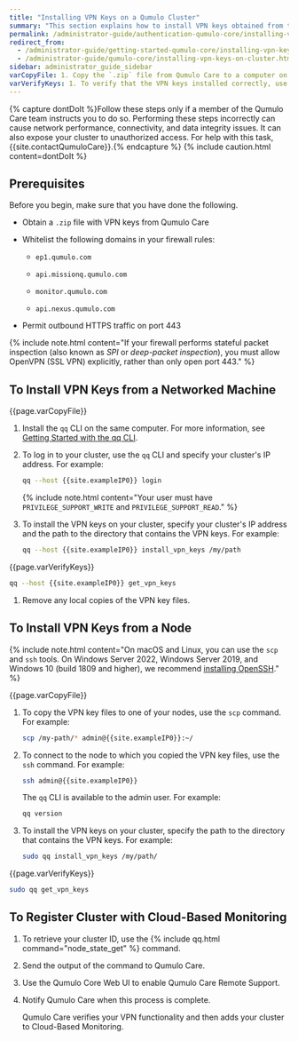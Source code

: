 ```yaml
---
title: "Installing VPN Keys on a Qumulo Cluster"
summary: "This section explains how to install VPN keys obtained from the Qumulo Care team on your Qumulo cluster, over a network. You can install the VPN keys by using the <code>qq</code> CLI from a machine on the same network as your cluster or from one of your nodes."
permalink: /administrator-guide/authentication-qumulo-core/installing-vpn-keys-on-cluster.html
redirect_from:
  - /administrator-guide/getting-started-qumulo-core/installing-vpn-keys-on-cluster.html
  - /administrator-guide/qumulo-core/installing-vpn-keys-on-cluster.html
sidebar: administrator_guide_sidebar
varCopyFile: 1. Copy the `.zip` file from Qumulo Care to a computer on the same network as your cluster, and decompress the file.
varVerifyKeys: 1. To verify that the VPN keys installed correctly, use the {% include qq.html command="get_vpn_keys" %} command. For example&#58;
---
```


{% capture dontDoIt %}Follow these steps only if a member of the Qumulo Care team instructs you to do so. Performing these steps incorrectly can cause network performance, connectivity, and data integrity issues. It can also expose your cluster to unauthorized access. For help with this task, {{site.contactQumuloCare}}.{% endcapture %}
{% include caution.html content=dontDoIt %}

## Prerequisites
Before you begin, make sure that you have done the following.

* Obtain a `.zip` file with VPN keys from Qumulo Care

* Whitelist the following domains in your firewall rules:

  * `ep1.qumulo.com`

  * `api.missionq.qumulo.com`

  * `monitor.qumulo.com`

  * `api.nexus.qumulo.com`

* Permit outbound HTTPS traffic on port 443

{% include note.html content="If your firewall performs stateful packet inspection (also known as _SPI_ or _deep-packet inspection_), you must allow OpenVPN (SSL VPN) explicitly, rather than only open port 443." %}


## To Install VPN Keys from a Networked Machine
{{page.varCopyFile}}

1. Install the `qq` CLI on the same computer. For more information, see [Getting Started with the qq CLI](../qq-cli/getting-started.html).

1. To log in to your cluster, use the `qq` CLI and specify your cluster's IP address. For example:

   ```bash
   qq --host {{site.exampleIP0}} login
   ```
    
   {% include note.html content="Your user must have `PRIVILEGE_SUPPORT_WRITE` and `PRIVILEGE_SUPPORT_READ`." %}

1. To install the VPN keys on your cluster, specify your cluster's IP address and the path to the directory that contains the VPN keys. For example:

   ```bash
   qq --host {{site.exampleIP0}} install_vpn_keys /my/path
   ```
    
{{page.varVerifyKeys}}

   ```bash
   qq --host {{site.exampleIP0}} get_vpn_keys
   ```

1. Remove any local copies of the VPN key files.


## To Install VPN Keys from a Node
{% include note.html content="On macOS and Linux, you can use the `scp` and `ssh` tools. On Windows Server 2022, Windows Server 2019, and Windows 10 (build 1809 and higher), we recommend [installing OpenSSH](https://docs.microsoft.com/en-us/windows-server/administration/openssh/openssh_install_firstuse)." %}

{{page.varCopyFile}}

1. To copy the VPN key files to one of your nodes, use the `scp` command. For example:

   ```bash
   scp /my-path/* admin@{{site.exampleIP0}}:~/
   ```

1. To connect to the node to which you copied the VPN key files, use the `ssh` command. For example:

   ```bash
   ssh admin@{{site.exampleIP0}}
   ```

   The `qq` CLI is available to the admin user. For example:

   ```bash
   qq version
   ```

1. To install the VPN keys on your cluster, specify the path to the directory that contains the VPN keys. For example:
   
   ```bash
   sudo qq install_vpn_keys /my/path/
   ```
   
{{page.varVerifyKeys}}
   
   ```bash
   sudo qq get_vpn_keys
   ```
   

## To Register Cluster with Cloud-Based Monitoring

1. To retrieve your cluster ID, use the {% include qq.html command="node_state_get" %} command.

1. Send the output of the command to Qumulo Care.

1. Use the Qumulo Core Web UI to enable Qumulo Care Remote Support.

1. Notify Qumulo Care when this process is complete.

   Qumulo Care verifies your VPN functionality and then adds your cluster to Cloud-Based Monitoring.
